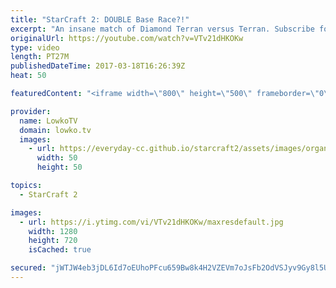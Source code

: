 ```yaml
---
title: "StarCraft 2: DOUBLE Base Race?!"
excerpt: "An insane match of Diamond Terran versus Terran. Subscribe for more videos: http://lowko.tv/youtube Extreme Cannon Rush: https://goo.gl/zQuQrw  Just your classic base race into base race with one of the craziest endings I have ever seen in all of StarCraft 2.  If you have an awesome replay of StarCraft"
originalUrl: https://youtube.com/watch?v=VTv21dHKOKw
type: video
length: PT27M
publishedDateTime: 2017-03-18T16:26:39Z
heat: 50

featuredContent: "<iframe width=\"800\" height=\"500\" frameborder=\"0\" src=\"https://www.youtube.com/embed/VTv21dHKOKw\" allow=\"accelerometer; autoplay; encrypted-media; gyroscope; picture-in-picture\" allowfullscreen></iframe>"

provider:
  name: LowkoTV
  domain: lowko.tv
  images:
    - url: https://everyday-cc.github.io/starcraft2/assets/images/organizations/lowko.tv-50x50.jpg
      width: 50
      height: 50

topics:
  - StarCraft 2

images:
  - url: https://i.ytimg.com/vi/VTv21dHKOKw/maxresdefault.jpg
    width: 1280
    height: 720
    isCached: true

secured: "jWTJW4eb3jDL6Id7oEUhoPFcu659Bw8k4H2VZEVm7oJsFb2OdVSJyv9Gy8l5UD6CecUlyT72y6DqHc7woJrxQ5PTs4F6g6cpf9Irwlt7lq3+KHgE8moZ/0DHvZv4mySZHkZd3H6e9n/paHayCAj2wV4W4yPfoqW7drdlpLbbbkMemZsC4SN1tGp2YAdXjuuGyg3MYreIPeYXgDoUp1drBXJp4BDxw3Oad2LbINLpdDiB3qCAXpBmkLCinZb3gdvmvEmAWUajXJmb6GJVhqCXsIWQnFyFacyvtp2yADjRYSR6aYELRlVmw7pSWtck4zHV77uT/rZaaOaKyxO41KgdeJ6ZYbu7p215dcPb5HXzttoFisu2njl20HW9e4vV+z6ADutl60D2WUD4dktrSCQUnX4YlJlxVSutvBkNdHl88Yo=;upPx4s/Pwf9cr9YWhCS8Pw=="
---
```


